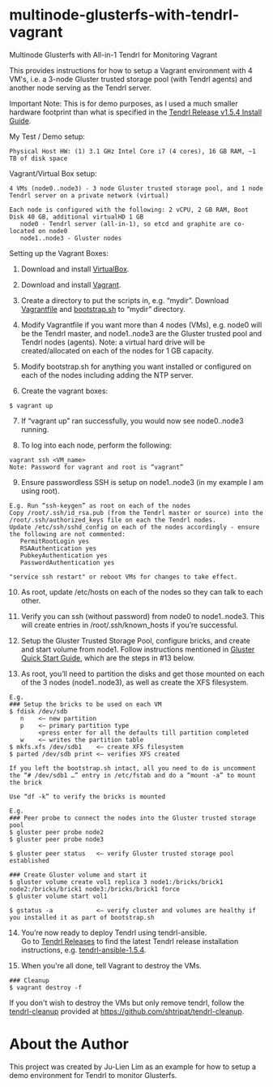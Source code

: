 # multinode-glusterfs-with-tendrl-vagrant
Multinode Glusterfs with All-in-1 Tendrl for Monitoring Vagrant 

This provides instructions for how to setup a Vagrant environment with 4 VM's, i.e. a 3-node Gluster trusted storage pool (with Tendrl agents) and another node serving as the Tendrl server.  

Important Note: This is for demo purposes, as I used a much smaller hardware footprint than what is specified in the [Tendrl Release v1.5.4 Install Guide](https://github.com/Tendrl/documentation/wiki/Tendrl-release-v1.5.4-(install-guide)).

My Test / Demo setup:

``` Physical host
Physical Host HW: (1) 3.1 GHz Intel Core i7 (4 cores), 16 GB RAM, ~1 TB of disk space
```

Vagrant/Virtual Box setup:

``` VM setup
4 VMs (node0..node3) - 3 node Gluster trusted storage pool, and 1 node Tendrl server on a private network (virtual)
      
Each node is configured with the following: 2 vCPU, 2 GB RAM, Boot Disk 40 GB, additional virtualHD 1 GB
   node0 - Tendrl server (all-in-1), so etcd and graphite are co-located on node0
   node1..node3 - Gluster nodes
```

Setting up the Vagrant Boxes:

1. Download and install [VirtualBox](https://www.virtualbox.org/wiki/Downloads).

2. Download and install [Vagrant](http://www.vagrantup.com/downloads.html).

3. Create a directory to put the scripts in, e.g. “mydir”.  Download [Vagrantfile](https://github.com/julienlim/multinode-glusterfs-with-tendrl-vagrant/blob/master/Vagrantfile) and [bootstrap.sh](https://github.com/julienlim/multinode-glusterfs-with-tendrl-vagrant/blob/master/bootstrap.sh) to “mydir” directory.

4. Modify Vagrantfile if you want more than 4 nodes (VMs), e.g. node0 will be the Tendrl master, and node1..node3 are the Gluster trusted pool and Tendrl nodes (agents).  Note: a virtual hard drive will be created/allocated on each of the nodes for 1 GB capacity.

5. Modify bootstrap.sh for anything you want installed or configured on each of the nodes including adding the NTP server.

6. Create the vagrant boxes:
``` run on physical host
$ vagrant up
```

7. If “vagrant up” ran successfully, you would now see node0..node3 running.

8. To log into each node, perform the following:
``` run on physical host
vagrant ssh <VM_name>
Note: Password for vagrant and root is “vagrant”
```

9. Ensure passwordless SSH is setup on node1..node3 (in my example I am using root).
``` run on each VM
E.g. Run “ssh-keygen” as root on each of the nodes
Copy /root/.ssh/id_rsa.pub (from the Tendrl master or source) into the /root/.ssh/authorized_keys file on each the Tendrl nodes.
Update /etc/ssh/sshd_config on each of the nodes accordingly - ensure the following are not commented:
   PermitRootLogin yes
   RSAAuthentication yes
   PubkeyAuthentication yes
   PasswordAuthentication yes
          
"service ssh restart" or reboot VMs for changes to take effect.
```  
10. As root, update /etc/hosts on each of the nodes so they can talk to each other.

11. Verify you can ssh (without password) from node0 to node1..node3.  This will create entries in /root/.ssh/known_hosts if you’re successful.

12. Setup the Gluster Trusted Storage Pool, configure bricks, and create and start volume from node1.  Follow instructions mentioned in [Gluster Quick Start Guide](https://wiki.centos.org/SpecialInterestGroup/Storage/gluster-Quickstart), which are the steps in #13 below.

13. As root, you’ll need to partition the disks and get those mounted on each of the 3 nodes (node1..node3), as well as create the XFS filesystem.
``` run on each VM
E.g. 
### Setup the bricks to be used on each VM
$ fdisk /dev/sdb
   n 	<— new partition
   p 	<— primary partition type
        <press enter for all the defaults till partition completed
   w	<— writes the partition table
$ mkfs.xfs /dev/sdb1	<— create XFS filesystem
$ parted /dev/sdb print	<— verifies XFS created
         
If you left the bootstrap.sh intact, all you need to do is uncomment the “# /dev/sdb1 …” entry in /etc/fstab and do a “mount -a” to mount the brick
         
Use “df -k” to verify the bricks is mounted
```

``` run on each VM serving as Gluster node
E.g. 
### Peer probe to connect the nodes into the Gluster trusted storage pool
$ gluster peer probe node2
$ gluster peer probe node3
         
$ gluster peer status	<— verify Gluster trusted storage pool established
        
### Create Gluster volume and start it	
$ gluster volume create vol1 replica 3 node1:/bricks/brick1 node2:/bricks/brick1 node3:/bricks/brick1 force
$ gluster volume start vol1
         
$ gstatus -a	        <— verify cluster and volumes are healthy if you installed it as part of bootstrap.sh
```

14. You’re now ready to deploy Tendrl using tendrl-ansible.  
        Go to [Tendrl Releases](https://github.com/Tendrl/documentation/wiki/Tendrl-Releases) to find the latest Tendrl release installation instructions, e.g. [tendrl-ansible-1.5.4](/usr/share/doc/tendrl-ansible-1.5.4/README.md).

15. When you're all done, tell Vagrant to destroy the VMs.

```run on physical host
### Cleanup
$ vagrant destroy -f
```

If you don't wish to destroy the VMs but only remove tendrl, follow the [tendrl-cleanup](https://github.com/shtripat/tendrl-cleanup) provided at https://github.com/shtripat/tendrl-cleanup.


# About the Author
This project was created by Ju-Lien Lim as an example for how to setup a demo environment for Tendrl to monitor Glusterfs.
